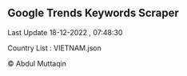 

## Google Trends Keywords Scraper 
 
Last Update 18-12-2022 , 07:48:30

Country List :
VIETNAM.json



© Abdul Muttaqin 
